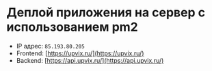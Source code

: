 # Деплой приложения на сервер с использованием pm2

- IP адрес: ``85.193.80.205``
- Frontend: [https://upvix.ru/](https://upvix.ru/)
- Backend: [https://api.upvix.ru/](https://api.upvix.ru/)
